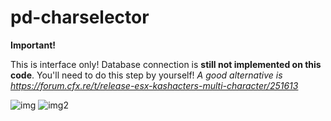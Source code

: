 # pd-charselector

**Important!**

This is interface only! Database connection is **still not implemented on this code**. You'll need to do this step by yourself!
*A good alternative is https://forum.cfx.re/t/release-esx-kashacters-multi-character/251613*

![img](https://imgur.com/4C7nIkh.png)
![img2](https://imgur.com/yFO8bMz.png)
